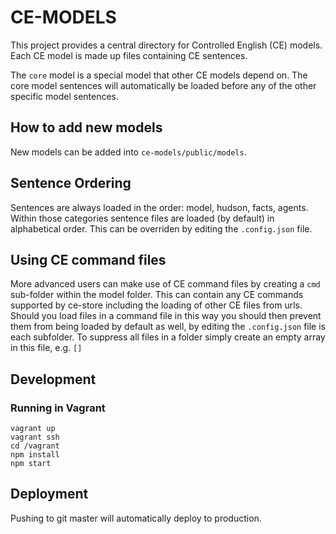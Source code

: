 # CE-MODELS
This project provides a central directory for Controlled English (CE) models.  Each CE model is made up files containing CE sentences.

The `core` model is a special model that other CE models depend on. The core model sentences will automatically be loaded before any of the other specific model sentences.

## How to add new models
New models can be added into `ce-models/public/models`.

## Sentence Ordering ##
Sentences are always loaded in the order: model, hudson, facts, agents. Within those categories sentence files are loaded (by default) in alphabetical order. This can be overriden by editing the `.config.json` file.

## Using CE command files ##
More advanced users can make use of CE command files by creating a `cmd` sub-folder within
the model folder.  This can contain any CE commands supported by ce-store including the
loading of other CE files from urls. Should you load files in a command file in this way you
should then prevent them from being loaded by default as well, by editing the `.config.json`
file is each subfolder.  To suppress all files in a folder simply create an empty array in
this file, e.g. `[]`

## Development
### Running in Vagrant
    vagrant up
    vagrant ssh
    cd /vagrant
    npm install
    npm start


## Deployment
Pushing to git master will automatically deploy to production.
